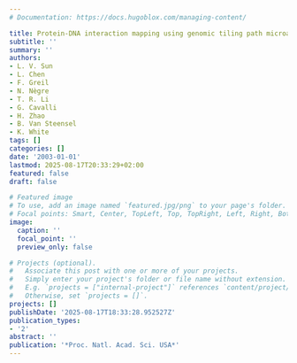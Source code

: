 ```yaml
---
# Documentation: https://docs.hugoblox.com/managing-content/

title: Protein-DNA interaction mapping using genomic tiling path microarrays in Drosophila
subtitle: ''
summary: ''
authors:
- L. V. Sun
- L. Chen
- F. Greil
- N. Nègre
- T. R. Li
- G. Cavalli
- H. Zhao
- B. Van Steensel
- K. White
tags: []
categories: []
date: '2003-01-01'
lastmod: 2025-08-17T20:33:29+02:00
featured: false
draft: false

# Featured image
# To use, add an image named `featured.jpg/png` to your page's folder.
# Focal points: Smart, Center, TopLeft, Top, TopRight, Left, Right, BottomLeft, Bottom, BottomRight.
image:
  caption: ''
  focal_point: ''
  preview_only: false

# Projects (optional).
#   Associate this post with one or more of your projects.
#   Simply enter your project's folder or file name without extension.
#   E.g. `projects = ["internal-project"]` references `content/project/deep-learning/index.md`.
#   Otherwise, set `projects = []`.
projects: []
publishDate: '2025-08-17T18:33:28.952527Z'
publication_types:
- '2'
abstract: ''
publication: '*Proc. Natl. Acad. Sci. USA*'
---
```

